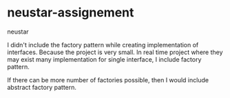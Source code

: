 # neustar-assignement
neustar

I didn't include the factory pattern while creating implementation of interfaces. Because the project is very small.
In real time project where they may exist many implementation for single interface, I include factory pattern.

If there can be more number of factories possible, then I would include abstract factory pattern.
